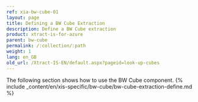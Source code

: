 ```yaml
---
ref: xia-bw-cube-01
layout: page
title: Defining a BW Cube Extraction
description: Define a BW Cube extraction
product: xtract-is-for-azure
parent: bw-cube
permalink: /:collection/:path
weight: 1
lang: en_GB
old_url: /Xtract-IS-EN/default.aspx?pageid=look-up-cubes
---
```


The following section shows how to use the BW Cube component.
{% include _content/en/xis-specific/bw-cube/bw-cube-extraction-define.md %}
